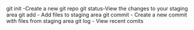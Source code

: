 git init -Create a new git repo
git status-View the changes to your staging area
git add - Add files to staging area
git commit - Create a new commit with files from staging area
git log - View recent comits